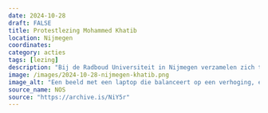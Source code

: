 ```yaml
---
date: 2024-10-28
draft: FALSE
title: Protestlezing Mohammed Khatib
location: Nijmegen
coordinates: 
category: acties
tags: [lezing]
description: "Bij de Radboud Universiteit in Nijmegen verzamelen zich tientallen mensen voor het Spinozagebouw om te luisteren naar een lezing van Mohammed Khatib van Samidoun. De Nederlandse regering had een paar dagen daarvoor besloten om Khatib uit het land te weren om zijn kritiek op Israël en steun aan het Palestijns verzet. De lezing vind via een live-verbinding plaats."
image: /images/2024-10-28-nijmegen-khatib.png
image_alt: "Een beeld met een laptop die balanceert op een verhoging, ergens buiten. Je ziet een stukje van een protestbord. Op de laptop is iemand te zien die via een video-verbinding aan het praten is."
source_name: NOS
source: "https://archive.is/NiY5r"
---
```

